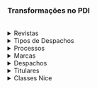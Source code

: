 ### Transformações no PDI

<br>

<details>
  <summary>Revistas</summary>

<img src="/imagens/pdi-transformation-revistas.png" alt="Tela do PDI Transformation - Revistas" />
</details>

<details>
  <summary>Tipos de Despachos</summary>

<img src="/imagens/pdi-transformation-tipos-despachos.png" alt="Tela do PDI Transformation - Tipos de Despacho" />
</details>

<details>
  <summary>Processos</summary>

<img src="/imagens/pdi-transformation-processos.png" alt="Tela do PDI Transformation - Processos" />
</details>

<details>
  <summary>Marcas</summary>

<img src="/imagens/pdi-transformation-marcas.png" alt="Tela do PDI Transformation - Marcas" />
</details>

<details>
  <summary>Despachos</summary>

<img src="/imagens/pdi-transformation-despachos.png" alt="Tela do PDI Transformation - Despachos" />
</details>

<details>
  <summary>Titulares</summary>

<img src="/imagens/pdi-transformation-titulares.png" alt="Tela do PDI Transformation - Titulares" />
</details>

<details>
  <summary>Classes Nice</summary>

<img src="/imagens/pdi-transformation-classes-nice.png" alt="Tela do PDI Transformation - Classes Nice" />
</details>
